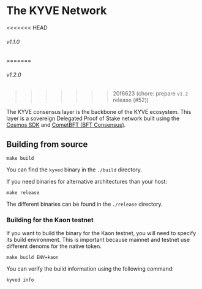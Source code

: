 # The KYVE Network

<<<<<<< HEAD
###### v1.1.0
=======
###### v1.2.0
>>>>>>> 20f6623 (chore: prepare `v1.2` release (#52))

The KYVE consensus layer is the backbone of the KYVE ecosystem. This layer is a
sovereign Delegated Proof of Stake network built using the
[Cosmos SDK](https://github.com/cosmos/cosmos-sdk) and
[CometBFT (BFT Consensus)](https://github.com/cometbft/cometbft).

## Building from source

```shell
make build
```

You can find the `kyved` binary in the `./build` directory.

If you need binaries for alternative architectures than your host:

```shell
make release
```

The different binaries can be found in the `./release` directory.

### Building for the Kaon testnet

If you want to build the binary for the Kaon testnet, you will need to specify
its build environment. This is important because mainnet and testnet use
different denoms for the native token.

```shell
make build ENV=kaon
```

You can verify the build information using the following command:

```shell
kyved info
```
